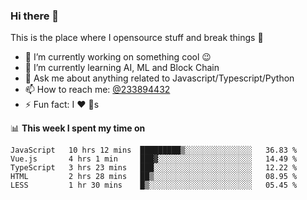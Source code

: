 ### Hi there 👋

<!--
**a233894432/a233894432** is a ✨ _special_ ✨ repository because its `README.md` (this file) appears on your GitHub profile.

Here are some ideas to get you started:

- 🔭 I’m currently working on ...
- 🌱 I’m currently learning ...
- 👯 I’m looking to collaborate on ...
- 🤔 I’m looking for help with ...
- 💬 Ask me about ...
- 📫 How to reach me: ...
- 😄 Pronouns: ...
- ⚡ Fun fact: ...
-->
 
 
This is the place where I opensource stuff and break things :rofl:

- 🔭 I’m currently working on something cool :wink:
- 🌱 I’m currently learning AI, ML and Block Chain
- 💬 Ask me about anything related to Javascript/Typescript/Python
- 📫 How to reach me: [@233894432](https://twitter.com/233894432)
- ⚡ Fun fact: I :heart: :dog:s

📊 **This week I spent my time on**
<!--START_SECTION:waka-->
```text
JavaScript   10 hrs 12 mins  █████████▒░░░░░░░░░░░░░░░   36.83 % 
Vue.js       4 hrs 1 min     ███▓░░░░░░░░░░░░░░░░░░░░░   14.49 % 
TypeScript   3 hrs 23 mins   ███░░░░░░░░░░░░░░░░░░░░░░   12.22 % 
HTML         2 hrs 28 mins   ██▒░░░░░░░░░░░░░░░░░░░░░░   08.95 % 
LESS         1 hr 30 mins    █▒░░░░░░░░░░░░░░░░░░░░░░░   05.45 % 
```
<!--END_SECTION:waka-->
